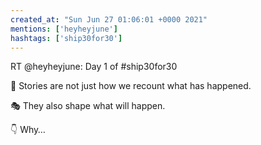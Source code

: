 ```yaml
---
created_at: "Sun Jun 27 01:06:01 +0000 2021"
mentions: ['heyheyjune']
hashtags: ['ship30for30']
---
```


RT @heyheyjune: Day 1 of #ship30for30

📖 Stories are not just how we recount what has happened.

🎭 They also shape what will happen.

👇 Why…